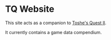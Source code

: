 # TQ Website

This site acts as a companion to [Toshe's Quest II](https://github.com/1bengardner/toshes-quest-ii). 

It currently contains a game data compendium.
